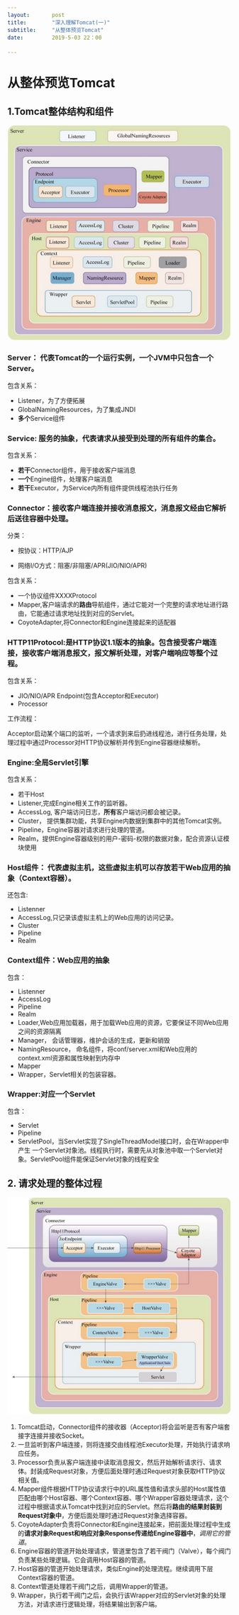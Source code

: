 ```yaml
---
layout:       post
title:        "深入理解Tomcat(一)"
subtitle:     "从整体预览Tomcat"
date:         2019-5-03 22：00

---
```



# 从整体预览Tomcat

## 1.Tomcat整体结构和组件



![structure](/img/tomcat/structure.jpg)





### Server： 代表Tomcat的一个运行实例，一个JVM中只包含一个Server。

包含关系：

 - Listener，为了方便拓展
 - GlobalNamingResources，为了集成JNDI
 - **多个**Service组件

### Service: 服务的抽象，代表请求从接受到处理的**所有组件**的集合。

包含关系：

- **若干**Connector组件，用于接收客户端消息
- **一个**Engine组件，处理客户端消息
- **若干**Executor，为Service内所有组件提供线程池执行任务

### Connector：接收客户端连接并接收消息报文，消息报文经由它解析后送往容器中处理。

分类：

 - 按协议：HTTP/AJP

 - 网络I/O方式：阻塞/非阻塞/APR(JIO/NIO/APR)

   

包含关系：

 - 一个协议组件XXXXProtocol
 - Mapper,客户端请求的**路由**导航组件，通过它能对一个完整的请求地址进行路由，它能通过请求地址找到对应的Servlet。
 - CoyoteAdapter,将Connector和Engine连接起来的适配器

###  HTTP11Protocol:是HTTP协议1.1版本的抽象。包含接受客户端连接，接收客户端消息报文，报文解析处理，对客户端响应等整个过程。

包含关系：

- JIO/NIO/APR Endpoint(包含Acceptor和Executor)
- Processor

工作流程：

​	Acceptor启动某个端口的监听，一个请求到来后扔进线程池，进行任务处理，处理过程中通过Processor对HTTP协议解析并传到Engine容器继续解析。



### Engine:全局Servlet引擎

包含关系：

- 若干Host
- Listener,完成Engine相关工作的监听器。
- AccessLog, 客户端访问日志，**所有**客户端访问都会被记录。
- Cluster， 提供集群功能，共享Engine内数据到集群中的其他Tomcat实例。
- Pipeline，Engine容器对请求进行处理的管道。
- Realm，提供Engine容器级别的用户-密码-权限的数据对象，配合资源认证模块使用

### Host组件： 代表虚拟主机，这些虚拟主机可以存放若干Web应用的抽象（Context容器）。

还包含:

- Listenner
- AccessLog,只记录该虚拟主机上的Web应用的访问记录。
- Cluster
- Pipeline
- Realm

### Context组件：Web应用的抽象

包含：

- Listenner
- AccessLog
- Pipeline
- Realm
- Loader,Web应用加载器，用于加载Web应用的资源，它要保证不同Web应用之间的资源隔离
- Manager， 会话管理器，维护会话的生成，更新和销毁
- NamingResource， 命名组件，将conf/server.xml和Web应用的context.xml资源和属性映射到内存中
- Mapper
- Wrapper，Servlet相关的包装容器。

### Wrapper:对应一个Servlet



包含：

- Servlet
- Pipeline
- ServletPool，当Servlet实现了SingleThreadModel接口时，会在Wrapper中产生 一个Servlet对象池。线程执行时，需要先从对象池中取一个Servlet对象。ServletPool组件能保证Servlet对象的线程安全



## 2. 请求处理的整体过程




![routine](/img/tomcat/routine.jpg)



1. Tomcat启动，Connector组件的接收器（Acceptor)将会监听是否有客户端套接字连接并接收Socket。
2. 一旦监听到客户端连接，则将连接交由线程池Executor处理，开始执行请求响应任务。
3. Processor负责从客户端连接中读取消息报文，然后开始解析请求行、请求体。封装成Request对象，方便后面处理时通过Request对象获取HTTP协议相关值。
4. Mapper组件根据HTTP协议请求行中的URL属性值和请求头部的Host属性值匹配由哪个Host容器、哪个Context容器、哪个Wrapper容器处理请求，这个过程中根据请求从Tomcat中找到对应的Servlet。然后将**路由的结果封装到Request对象中**，方便后面处理时通过Request对象选择容器。
5. CoyoteAdapter负责将Connector和Engine连接起来，把前面处理过程中生成的**请求对象Request和响应对象Response传递给Engine容器中**，*调用它的管道*。
6. Engine容器的管道开始处理请求，管道里包含了若干阀门（Valve），每个阀门负责某些处理逻辑。它会调用Host容器的管道。
7. Host容器的管道开始处理请求，类似Engine的处理流程。继续调用下层Context容器的管道。
8. Context管道处理若干阀门之后，调用Wrapper的管道。
9. Wrapper，执行若干阀门之后，会执行该Wrapper对应的Servlet对象的处理方法，对请求进行逻辑处理，将结果输出到客户端。